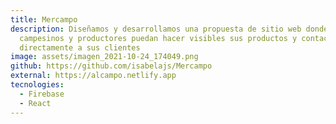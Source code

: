 ```yaml
---
title: Mercampo
description: Diseñamos y desarrollamos una propuesta de sitio web donde los
  campesinos y productores puedan hacer visibles sus productos y contactar
  directamente a sus clientes
image: assets/imagen_2021-10-24_174049.png
github: https://github.com/isabelajs/Mercampo
external: https://alcampo.netlify.app
tecnologies:
  - Firebase
  - React
---
```

